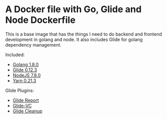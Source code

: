 A Docker file with Go, Glide and Node Dockerfile
===============================================

This is a base image that has the things I need to do backend and frontend development in golang and node. It also includes Glide for golang dependency management.

Included:
* [Golang 1.8.0](https://golang.org/)
* [Glide 0.12.3](https://github.com/Masterminds/glide)
* [NodeJS 7.8.0](https://nodejs.org/en/)
* [Yarn 0.21.3](https://yarnpkg.com/)

Glide Plugins:
* [Glide Report](https://github.com/Masterminds/glide-report)
* [Glide-VC](https://github.com/sgotti/glide-vc)
* [Glide Cleanup](https://github.com/ngdinhtoan/glide-cleanup)


